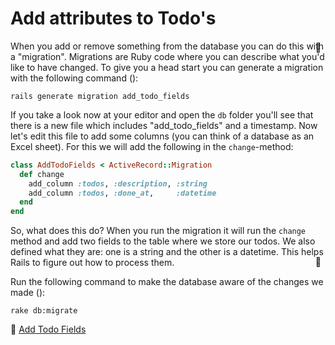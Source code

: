 # Add attributes to Todo's

When you add or remove something from the database you can do this with a "migration". Migrations are Ruby code where you can describe what you'd like to have changed. To give you a head start you can generate a migration with the following command (<span style="display:inline-block;float:right;margin-top:-3.5em;margin-right:.5em;position:relative;">:whale:</span>):

```shell
rails generate migration add_todo_fields
```

If you take a look now at your editor and open the `db` folder you'll see that there is a new file which includes "add_todo_fields" and a timestamp. Now let's edit this file to add some columns (you can think of a database as an Excel sheet). For this we will add the following in the `change`-method:

```ruby
class AddTodoFields < ActiveRecord::Migration
  def change
    add_column :todos, :description, :string
    add_column :todos, :done_at,     :datetime
  end
end
```

So, what does this do? When you run the migration it will run the `change` method and add two fields to the table where we store our todos. We also defined what they are: one is a string and the other is a datetime. This helps Rails to figure out how to process them. 

Run the following command to make the database aware of the changes we made (<span style="display:inline-block;float:right;margin-top:-3.5em;margin-right:.5em;position:relative;">:whale:</span>):

```
rake db:migrate
```


💾 [Add Todo Fields](https://github.com/bastilian/todo-application/commit/cca3ec307c80796080dc574a2bcfd0766bd9e8b1)
